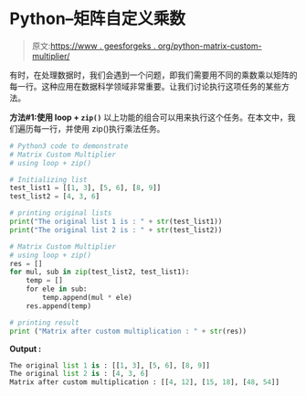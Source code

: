 # Python–矩阵自定义乘数

> 原文:[https://www . geesforgeks . org/python-matrix-custom-multiplier/](https://www.geeksforgeeks.org/python-matrix-custom-multiplier/)

有时，在处理数据时，我们会遇到一个问题，即我们需要用不同的乘数乘以矩阵的每一行。这种应用在数据科学领域非常重要。让我们讨论执行这项任务的某些方法。

**方法#1:使用 loop + `zip()`**
以上功能的组合可以用来执行这个任务。在本文中，我们遍历每一行，并使用 zip()执行乘法任务。

```py
# Python3 code to demonstrate 
# Matrix Custom Multiplier
# using loop + zip()

# Initializing list
test_list1 = [[1, 3], [5, 6], [8, 9]]
test_list2 = [4, 3, 6]

# printing original lists
print("The original list 1 is : " + str(test_list1))
print("The original list 2 is : " + str(test_list2))

# Matrix Custom Multiplier
# using loop + zip()
res = []
for mul, sub in zip(test_list2, test_list1):
    temp = []
    for ele in sub:
        temp.append(mul * ele)
    res.append(temp)

# printing result 
print ("Matrix after custom multiplication : " + str(res))
```

**Output :**

```py
The original list 1 is : [[1, 3], [5, 6], [8, 9]]
The original list 2 is : [4, 3, 6]
Matrix after custom multiplication : [[4, 12], [15, 18], [48, 54]]

```